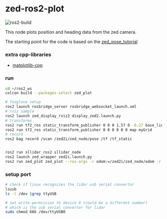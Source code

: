 # zed-ros2-plot
![ros2-build](https://github.com/ncsu-yoon-lab/zed-ros2-plot/actions/workflows/ros2-build.yml/badge.svg)

This node plots position and heading data from the zed camera.

The starting point for the code is based on the [zed_pose_tutorial](https://github.com/stereolabs/zed-ros2-examples/tree/master/tutorials/zed_pose_tutorial)

### extra cpp-libraries
* [matplotlib-cpp](https://github.com/lava/matplotlib-cpp)

### run

```bash
cd ~/ros2_ws
colcon build --packages-select zed_plot

# foxglove setup
ros2 launch rosbridge_server rosbridge_websocket_launch.xml
# rviz sample
ros2 launch zed_display_rviz2 display_zed2.launch.py
# transforms
ros2 run tf2_ros static_transform_publisher 0 0 0 1.57 0 -0.27 base_link laser_frame
ros2 run tf2_ros static_transform_publisher 0 0 0 0 0 0 map myGrid
# record
ros2 bag record /scan /zed2i/zed_node/pose /tf /tf_static


ros2 run sllidar_ros2 sllidar_node
ros2 launch zed_wrapper zed2i.launch.py
ros2 run zed_plot zed_plot --ros-args -r odom:=/zed2i/zed_node/odom -r pose:=/zed2i/zed_node/pose
```

### setup port
```bash
# check if linux recognizes the lidar usb serial convertor
lsusb
ls -l /dev |grep ttyUSB

# set write permission to device 0 (could be a different number)
# which is the usb serial convertor for lidar
sudo chmod 666 /dev/ttyUSB0
```
